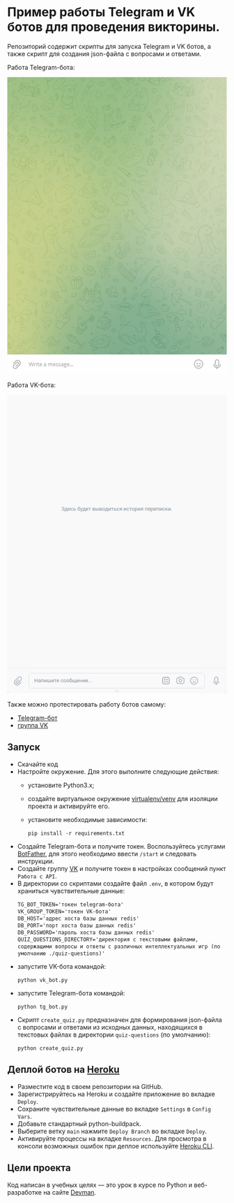 # Пример работы Telegram и VK ботов для проведения викторины.

Репозиторий содержит скрипты для запуска Telegram и VK ботов, а также скрипт для создания json-файла с вопросами и ответами.

Работа Telegram-бота:

![](screencasts/tg_bot.gif)

Работа VK-бота:

![](screencasts/vk-bot.gif)

Также можно протестировать работу ботов самому: 
  - [Telegram-бот](https://t.me/AgileMenuBot)
  - [группа VK](https://vk.com/public210058270)

## Запуск

- Скачайте код
- Настройте окружение. Для этого выполните следующие действия:
  - установите Python3.x;
  - создайте виртуальное окружение [virtualenv/venv](https://docs.python.org/3/library/venv.html) для изоляции проекта и активируйте его.
  - установите необходимые зависимости:

    ```
    pip install -r requirements.txt
    ```
- Создайте Telegram-бота и получите токен. Воспользуйтесь услугами [BotFather](https://telegram.me/BotFather), для этого необходимо ввести `/start` и следовать инструкции.
- Создайте группу [VK](https://vk.com/) и получите токен в настройках cообщений пункт `Работа с API`.
- В директории со скриптами создайте файл `.env`, в котором будут храниться чувствительные данные:
    ```
    TG_BOT_TOKEN='токен telegram-бота'
    VK_GROUP_TOKEN='токен VK-бота'
    DB_HOST='адрес хоста базы данных redis'
    DB_PORT='порт хоста базы данных redis'
    DB_PASSWORD='пароль хоста базы данных redis'
    QUIZ_QUESTIONS_DIRECTORY='директория с текстовыми файлами, содержащими вопросы и ответы с различных интеллектуальных игр (по умолчанию ./quiz-questions)'
    ```
- запустите VK-бота командой:
    ```
    python vk_bot.py
    ```
- запустите  Telegram-бота командой:
    ```
    python tg_bot.py
    ```
- Скрипт `create_quiz.py` предназначен для формирования json-файла с вопросами и ответами из исходных данных, находящихся в текстовых файлах в директории `quiz-questions` (по умолчанию):
    ```
    python create_quiz.py
    ```

## Деплой ботов на [Heroku](https://id.heroku.com/login)

- Разместите код в своем репозитории на GitHub.
- Зарегистрируйтесь на Heroku и создайте приложение во вкладке `Deploy`.
- Сохраните чувствительные данные во вкладке `Settings` в `Config Vars`.
- Добавьте стандартный python-buildpack.
- Выберите ветку `main` нажмите `Deploy Branch` во вкладке `Deploy`.
- Активируйте процессы на вкладке `Resources`.
Для просмотра в консоли возможных ошибок при деплое используйте [Heroku CLI](https://devcenter.heroku.com/articles/heroku-cli#download-and-install).

## Цели проекта
Код написан в учебных целях — это урок в курсе по Python и веб-разработке на сайте [Devman](https://dvmn.org).